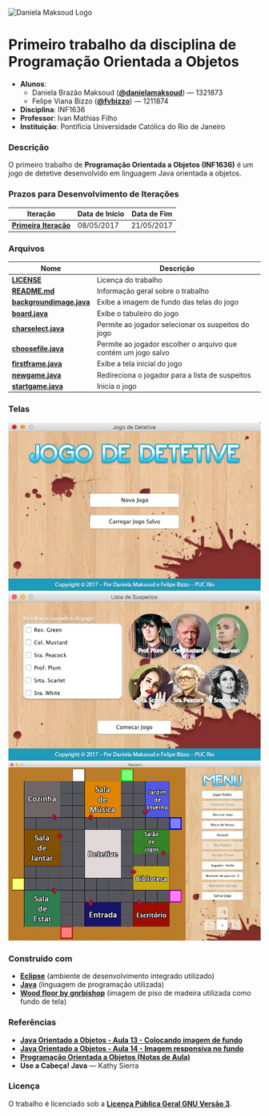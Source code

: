 ![Daniela Maksoud Logo](http://sempregatas.com.br/imagens/Logo.png)

# Primeiro trabalho da disciplina de Programação Orientada a Objetos #
- **Alunos**: 
  * Daniela Brazão Maksoud (**[@danielamaksoud](https://github.com/danielamaksoud)**) — 1321873
  * Felipe Viana Bizzo (**[@fvbizzo](https://github.com/fvbizzo)**) — 1211874 
- **Disciplina**: INF1636
- **Professor**: Ivan Mathias Filho
- **Instituição**: Pontifícia Universidade Católica do Rio de Janeiro

### Descrição ###
O primeiro trabalho de **Programação Orientada a Objetos (INF1636)** é um jogo de detetive desenvolvido em linguagem Java orientada a objetos.

### Prazos para Desenvolvimento de Iterações ###

Iteração | Data de Início | Data de Fim
------------ | ------------- | -------------
**[Primeira Iteração](https://github.com/danielamaksoud/INF1636-T1/blob/master/Documenta%C3%A7%C3%A3o/Itera%C3%A7%C3%B5es/Iteracao1.jpg)** | 08/05/2017 | 21/05/2017

### Arquivos ###

Nome | Descrição
------------ | -------------
**[LICENSE](https://github.com/danielamaksoud/INF1636-T1/blob/master/Documenta%C3%A7%C3%A3o/LICENSE)** | Licença do trabalho
**[README.md](https://github.com/danielamaksoud/INF1636-T1/blob/master/README.md)** | Informação geral sobre o trabalho
**[backgroundimage.java](https://github.com/danielamaksoud/INF1636-T1/blob/master/1211874/src/backgroundimage.java)** | Exibe a imagem de fundo das telas do jogo
**[board.java](https://github.com/danielamaksoud/INF1636-T1/blob/master/1211874/src/board.java)** | Exibe o tabuleiro do jogo
**[charselect.java](https://github.com/danielamaksoud/INF1636-T1/blob/master/1211874/src/charselect.java)** | Permite ao jogador selecionar os suspeitos do jogo
**[choosefile.java](https://github.com/danielamaksoud/INF1636-T1/blob/master/1211874/src/choosefile.java)** | Permite ao jogador escolher o arquivo que contém um jogo salvo
**[firstframe.java](https://github.com/danielamaksoud/INF1636-T1/blob/master/1211874/src/firstframe.java)** | Exibe a tela inicial do jogo
**[newgame.java](https://github.com/danielamaksoud/INF1636-T1/blob/master/1211874/src/newgame.java)** | Redireciona o jogador para a lista de suspeitos
**[startgame.java](https://github.com/danielamaksoud/INF1636-T1/blob/master/1211874/src/startgame.java)** | Inicia o jogo
 
### Telas ###
![Tela 1](https://github.com/danielamaksoud/INF1636-T1/blob/master/Telas/Tela1.png?raw=true)
![Tela 2](https://github.com/danielamaksoud/INF1636-T1/blob/master/Telas/Tela2.png?raw=true)
![Tela 3](https://github.com/danielamaksoud/INF1636-T1/blob/master/Telas/Tela3.png?raw=true)

### Construído com ###
- **[Eclipse](https://www.eclipse.org/downloads/)** (ambiente de desenvolvimento integrado utilizado)
- **[Java](https://www.java.com/pt_BR/)** (linguagem de programação utilizada)
- **[Wood floor by gnrbishop](http://gnrbishop.deviantart.com/art/Wood-floor-86913934)** (imagem de piso de madeira utilizada como fundo de tela)

### Referências ###
- **[Java Orientado a Objetos - Aula 13 - Colocando imagem de fundo](https://www.youtube.com/watch?v=6ExqClNp6hQ)**
- **[Java Orientado a Objetos - Aula 14 - Imagem responsiva no fundo](https://www.youtube.com/watch?v=qZ4CwM_JOso)**
- **[Programação Orientada a Objetos (Notas de Aula)](http://www.inf.puc-rio.br/~ivan/INF1337/INF1636.html/)**
- **Use a Cabeça! Java** — Kathy Sierra

### Licença ###
O trabalho é licenciado sob a **[Licença Pública Geral GNU Versão 3](http://www.gnu.org/licenses/gpl-3.0.html)**.

